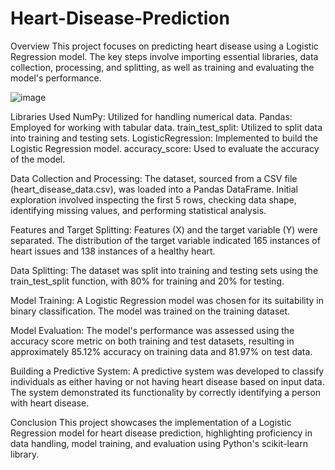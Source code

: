 # Heart-Disease-Prediction

Overview
This project focuses on predicting heart disease using a Logistic Regression model. The key steps involve importing essential libraries, data collection, processing, and splitting, as well as training and evaluating the model's performance.

![image](https://github.com/udaisharma99/Heart-Disease-Prediction/assets/138836370/06563a0a-3e4a-4ec3-bbae-2a13aa0d37dd)


Libraries Used
NumPy: Utilized for handling numerical data.
Pandas: Employed for working with tabular data.
train_test_split: Utilized to split data into training and testing sets.
LogisticRegression: Implemented to build the Logistic Regression model.
accuracy_score: Used to evaluate the accuracy of the model.

Data Collection and Processing: The dataset, sourced from a CSV file (heart_disease_data.csv), was loaded into a Pandas DataFrame. Initial exploration involved inspecting the first 5 rows, checking data shape, identifying missing values, and performing statistical analysis.

Features and Target Splitting: Features (X) and the target variable (Y) were separated. The distribution of the target variable indicated 165 instances of heart issues and 138 instances of a healthy heart.

Data Splitting: The dataset was split into training and testing sets using the train_test_split function, with 80% for training and 20% for testing.

Model Training: A Logistic Regression model was chosen for its suitability in binary classification. The model was trained on the training dataset.

Model Evaluation: The model's performance was assessed using the accuracy score metric on both training and test datasets, resulting in approximately 85.12% accuracy on training data and 81.97% on test data.

Building a Predictive System: A predictive system was developed to classify individuals as either having or not having heart disease based on input data. The system demonstrated its functionality by correctly identifying a person with heart disease.

Conclusion
This project showcases the implementation of a Logistic Regression model for heart disease prediction, highlighting proficiency in data handling, model training, and evaluation using Python's scikit-learn library.
